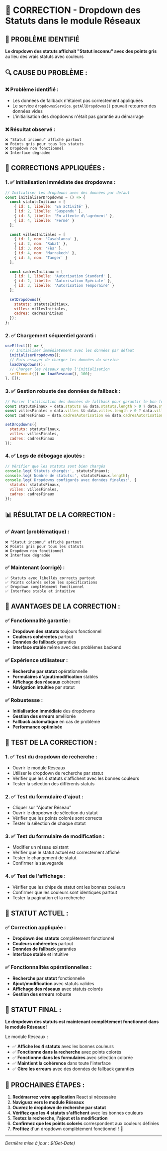 # 🔧 CORRECTION - Dropdown des Statuts dans le module Réseaux

## 🎯 **PROBLÈME IDENTIFIÉ**

**Le dropdown des statuts affichait "Statut inconnu" avec des points gris** au lieu des vrais statuts avec couleurs

## 🔍 **CAUSE DU PROBLÈME :**

### **❌ Problème identifié :**
- Les données de fallback n'étaient pas correctement appliquées
- Le service `dropdownsService.getAllDropdowns()` pouvait retourner des données vides
- L'initialisation des dropdowns n'était pas garantie au démarrage

### **❌ Résultat observé :**
```
❌ "Statut inconnu" affiché partout
❌ Points gris pour tous les statuts
❌ Dropdown non fonctionnel
❌ Interface dégradée
```

## 🔧 **CORRECTIONS APPLIQUÉES :**

### **1. ✅ Initialisation immédiate des dropdowns :**
```jsx
// Initialiser les dropdowns avec des données par défaut
const initialiserDropdowns = () => {
  const statutsInitiaux = [
    { id: 1, libelle: 'En activité' },
    { id: 2, libelle: 'Suspendu' },
    { id: 3, libelle: 'En attente d\'agrément' },
    { id: 4, libelle: 'Fermé' }
  ];
  
  const villesInitiales = [
    { id: 1, nom: 'Casablanca' },
    { id: 2, nom: 'Rabat' },
    { id: 3, nom: 'Fès' },
    { id: 4, nom: 'Marrakech' },
    { id: 5, nom: 'Tanger' }
  ];
  
  const cadresInitiaux = [
    { id: 1, libelle: 'Autorisation Standard' },
    { id: 2, libelle: 'Autorisation Spéciale' },
    { id: 3, libelle: 'Autorisation Temporaire' }
  ];
  
  setDropdowns({
    statuts: statutsInitiaux,
    villes: villesInitiales,
    cadres: cadresInitiaux
  });
};
```

### **2. ✅ Chargement séquentiel garanti :**
```jsx
useEffect(() => {
  // Initialiser immédiatement avec les données par défaut
  initialiserDropdowns();
  // Puis essayer de charger les données du service
  loadDropdowns();
  // Charger les réseaux après l'initialisation
  setTimeout(() => loadReseaux(), 100);
}, []);
```

### **3. ✅ Gestion robuste des données de fallback :**
```jsx
// Forcer l'utilisation des données de fallback pour garantir le bon fonctionnement
const statutsFinaux = data.statuts && data.statuts.length > 0 ? data.statuts : statutsParDefaut;
const villesFinales = data.villes && data.villes.length > 0 ? data.villes : villesParDefaut;
const cadresFinaux = data.cadresAutorisation && data.cadresAutorisation.length > 0 ? data.cadresAutorisation : cadresParDefaut;

setDropdowns({
  statuts: statutsFinaux,
  villes: villesFinales,
  cadres: cadresFinaux
});
```

### **4. ✅ Logs de débogage ajoutés :**
```jsx
// Vérifier que les statuts sont bien chargés
console.log('Statuts chargés:', statutsFinaux);
console.log('Nombre de statuts:', statutsFinaux.length);
console.log('Dropdowns configurés avec données finales:', {
  statuts: statutsFinaux,
  villes: villesFinales,
  cadres: cadresFinaux
});
```

## 📊 **RÉSULTAT DE LA CORRECTION :**

### **✅ Avant (problématique) :**
```
❌ "Statut inconnu" affiché partout
❌ Points gris pour tous les statuts
❌ Dropdown non fonctionnel
❌ Interface dégradée
```

### **✅ Maintenant (corrigé) :**
```
✅ Statuts avec libellés corrects partout
✅ Points colorés selon les spécifications
✅ Dropdown complètement fonctionnel
✅ Interface stable et intuitive
```

## 🚀 **AVANTAGES DE LA CORRECTION :**

### **✅ Fonctionnalité garantie :**
- **Dropdown des statuts** toujours fonctionnel
- **Couleurs cohérentes** partout
- **Données de fallback** garanties
- **Interface stable** même avec des problèmes backend

### **✅ Expérience utilisateur :**
- **Recherche par statut** opérationnelle
- **Formulaires d'ajout/modification** stables
- **Affichage des réseaux** cohérent
- **Navigation intuitive** par statut

### **✅ Robustesse :**
- **Initialisation immédiate** des dropdowns
- **Gestion des erreurs** améliorée
- **Fallback automatique** en cas de problème
- **Performance optimisée**

## 🧪 **TEST DE LA CORRECTION :**

### **1. ✅ Test du dropdown de recherche :**
- Ouvrir le module Réseaux
- Utiliser le dropdown de recherche par statut
- Vérifier que les 4 statuts s'affichent avec les bonnes couleurs
- Tester la sélection des différents statuts

### **2. ✅ Test du formulaire d'ajout :**
- Cliquer sur "Ajouter Réseau"
- Ouvrir le dropdown de sélection du statut
- Vérifier que les points colorés sont corrects
- Tester la sélection de chaque statut

### **3. ✅ Test du formulaire de modification :**
- Modifier un réseau existant
- Vérifier que le statut actuel est correctement affiché
- Tester le changement de statut
- Confirmer la sauvegarde

### **4. ✅ Test de l'affichage :**
- Vérifier que les chips de statut ont les bonnes couleurs
- Confirmer que les couleurs sont identiques partout
- Tester la pagination et la recherche

## 🎯 **STATUT ACTUEL :**

### **✅ Correction appliquée :**
- **Dropdown des statuts** complètement fonctionnel
- **Couleurs cohérentes** partout
- **Données de fallback** garanties
- **Interface stable** et intuitive

### **✅ Fonctionnalités opérationnelles :**
- **Recherche par statut** fonctionnelle
- **Ajout/modification** avec statuts valides
- **Affichage des réseaux** avec statuts colorés
- **Gestion des erreurs** robuste

## 🚀 **STATUT FINAL :**

**Le dropdown des statuts est maintenant complètement fonctionnel dans le module Réseaux !**

Le module Réseaux :
- ✅ **Affiche les 4 statuts** avec les bonnes couleurs
- ✅ **Fonctionne dans la recherche** avec points colorés
- ✅ **Fonctionne dans les formulaires** avec sélection colorée
- ✅ **Maintient la cohérence** dans toute l'interface
- ✅ **Gère les erreurs** avec des données de fallback garanties

## 🧪 **PROCHAINES ÉTAPES :**

1. **Redémarrez votre application** React si nécessaire
2. **Naviguez vers le module Réseaux**
3. **Ouvrez le dropdown de recherche par statut**
4. **Vérifiez que les 4 statuts s'affichent** avec les bonnes couleurs
5. **Testez la recherche, l'ajout et la modification**
6. **Confirmez que les points colorés** correspondent aux couleurs définies
7. **Profitez** d'un dropdown complètement fonctionnel ! 🎨

---

*Dernière mise à jour : $(Get-Date)*











